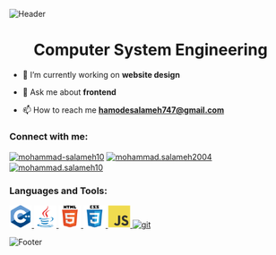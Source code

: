 ![Header](https://capsule-render.vercel.app/api?type=waving&color=timeGradient&height=222&section=header&text=Hi,%20I'm%20Mohammad%20Salameh!%20%F0%9F%91%8B&fontSize=45&width=1000&fontColor=ffffff)

<h1 align="center">Computer System Engineering</h1>

- 🔭 I’m currently working on **website design**

- 💬 Ask me about **frontend**

- 📫 How to reach me **hamodesalameh747@gmail.com**

<h3 align="left">Connect with me:</h3>
<p align="left">
<a href="https://linkedin.com/in/mohammad-salameh10" target="blank"><img align="center" src="https://raw.githubusercontent.com/rahuldkjain/github-profile-readme-generator/master/src/images/icons/Social/linked-in-alt.svg" alt="mohammad-salameh10" height="30" width="40" /></a>
<a href="https://fb.com/mohammad.salameh2004" target="blank"><img align="center" src="https://raw.githubusercontent.com/rahuldkjain/github-profile-readme-generator/master/src/images/icons/Social/facebook.svg" alt="mohammad.salameh2004" height="30" width="40" /></a>
<a href="https://instagram.com/mohammad.salameh10" target="blank"><img align="center" src="https://raw.githubusercontent.com/rahuldkjain/github-profile-readme-generator/master/src/images/icons/Social/instagram.svg" alt="mohammad.salameh10" height="30" width="40" /></a>
</p>

<h3 align="left">Languages and Tools:</h3>
<p align="left"> 
    <a href="https://www.w3schools.com/cpp/" target="_blank" rel="noreferrer"> 
    <img src="https://raw.githubusercontent.com/devicons/devicon/master/icons/cplusplus/cplusplus-original.svg" alt="cplusplus" width="40" height="40"/> </a>
    <a href="https://www.java.com" target="_blank" rel="noreferrer">
    <img src="https://raw.githubusercontent.com/devicons/devicon/master/icons/java/java-original.svg" alt="java" width="40" height="40"/> </a> 
    <a href="https://www.w3.org/html/" target="_blank" rel="noreferrer"> 
    <img src="https://raw.githubusercontent.com/devicons/devicon/master/icons/html5/html5-original-wordmark.svg" alt="html5" width="40" height="40"/> </a> 
    <a href="https://www.w3schools.com/css/" target="_blank" rel="noreferrer"> 
    <img src="https://raw.githubusercontent.com/devicons/devicon/master/icons/css3/css3-original-wordmark.svg" alt="css3" width="40" height="40"/> </a>
    <a href="https://developer.mozilla.org/en-US/docs/Web/JavaScript" target="_blank" rel="noreferrer"> 
    <img src="https://raw.githubusercontent.com/devicons/devicon/master/icons/javascript/javascript-original.svg" alt="javascript" width="40" height="40"/> </a> 
    <a href="https://git-scm.com/" target="_blank" rel="noreferrer">
    <img src="https://www.vectorlogo.zone/logos/git-scm/git-scm-icon.svg" alt="git" width="40" height="40"/> </a> </p>

![Footer](https://capsule-render.vercel.app/api?type=waving&color=timeGradient&height=111&section=footer)
